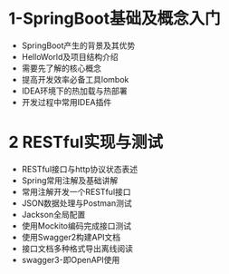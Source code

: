 # 1-SpringBoot基础及概念入门

- SpringBoot产生的背景及其优势
- HelloWorld及项目结构介绍
- 需要先了解的核心概念
- 提高开发效率必备⼯具lombok
- IDEA环境下的热加载与热部署
- 开发过程中常⽤IDEA插件



# 2 RESTful实现与测试

- RESTful接口与http协议状态表述
- Spring常用注解及基础讲解
- 常用注解开发一个RESTful接口
- JSON数据处理与Postman测试
- Jackson全局配置
- 使用Mockito编码完成接口测试
- 使用Swagger2构建API文档
- 接口文档多种格式导出离线阅读
- swagger3-即OpenAPI使用